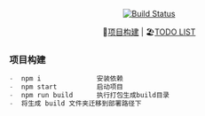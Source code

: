 
<div align="center">

[![Build Status](https://img.shields.io/badge/im-reactIm--im-brightgreen.svg)](https://github.com/Yythom/react-component)

📘[项目构建](#项目构建) | 🏖[TODO LIST](#todo-list)

</div>

### 项目构建
```js
-  npm i              安装依赖
-  npm start          启动项目 
-  npm run build      执行打包生成build目录
-  将生成 build 文件夹迁移到部署路径下
 ```

